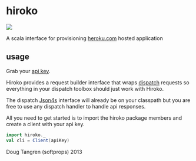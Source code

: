 # hiroko

<img src="http://i6.photobucket.com/albums/y207/elicecafe/202.jpg" align="center"/>

A scala interface for provisioning [heroku.com][heroku] hosted application

## usage

Grab your [api key](https://dashboard.heroku.com/account).

Hiroko provides a request builder interface that wraps [dispatch][dispatch] requests so everything in your dispatch toolbox
should just work with Hiroko.

The dispatch [Json4s][json4s] interface will already be on your classpath but you are
free to use any dispatch handler to handle api responses.

All you need to get started is to import the hiroko package members and create a client with your api key.

```scala
import hiroko._
val cli = Client(apiKey)
```

Doug Tangren (softprops) 2013

[herokuapi]: https://api-docs.heroku.com/
[heroku]: http://heroku.com
[dispatch]: http://dispatch.databinder.net/Dispatch.html
[json4s]: http://json4s.org/
